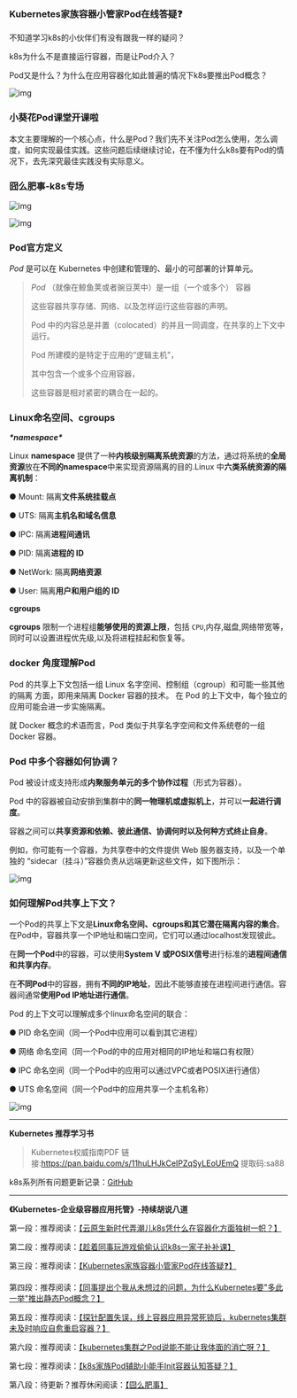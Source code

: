 ###  Kubernetes家族容器小管家Pod在线答疑❓

不知道学习k8s的小伙伴们有没有跟我一样的疑问？

k8s为什么不是直接运行容器，而是让Pod介入？

Pod又是什么？为什么在应用容器化如此普遍的情况下k8s要推出Pod概念？

![img](https://img-blog.csdnimg.cn/img_convert/6a19020d9136139d60bc72f3ff48719b.gif)


### 小葵花Pod课堂开课啦

本文主要理解的一个核心点，什么是Pod？我们先不关注Pod怎么使用，怎么调度，如何实现最佳实践。这些问题后续继续讨论，在不懂为什么k8s要有Pod的情况下，去先深究最佳实践没有实际意义。

### 囧么肥事-k8s专场

![img](https://img-blog.csdnimg.cn/img_convert/2f62e468a79eb225c015de49eabd1a41.png)


![img](https://img-blog.csdnimg.cn/img_convert/af3993f7bf19b7fa272ea1b9476b18aa.png)


### Pod官方定义

*Pod* 是可以在 Kubernetes 中创建和管理的、最小的可部署的计算单元。

> *Pod* （就像在鲸鱼荚或者豌豆荚中）是一组（一个或多个） 容器
>
> 这些容器共享存储、网络、以及怎样运行这些容器的声明。
>
> Pod 中的内容总是并置（colocated）的并且一同调度，在共享的上下文中运行。
>
> Pod 所建模的是特定于应用的“逻辑主机”，
>
> 其中包含一个或多个应用容器，
>
> 这些容器是相对紧密的耦合在一起的。

### Linux命名空间、cgroups

***\*namespace\****

Linux **namespace** 提供了一种**内核级别隔离系统资源**的方法，通过将系统的**全局资源**放在**不同的namespace**中来实现资源隔离的目的.Linux 中**六类系统资源的隔离机制**：

● Mount: 隔离**文件系统挂载点**

● UTS: 隔离**主机名和域名信息**

● IPC: 隔离**进程间通讯**

● PID: 隔离**进程的 ID**

● NetWork: 隔离**网络资源**

● User: 隔离**用户和用户组的 ID**

**cgroups**

**cgroups** 限制一个进程组**能够使用的资源上限**，包括 `CPU`,内存,磁盘,网络带宽等，同时可以设置进程优先级,以及将进程挂起和恢复等。

### docker 角度理解Pod

Pod 的共享上下文包括一组 Linux 名字空间、控制组（cgroup）和可能一些其他的隔离 方面，即用来隔离 Docker 容器的技术。 在 Pod 的上下文中，每个独立的应用可能会进一步实施隔离。

就 Docker 概念的术语而言，Pod 类似于共享名字空间和文件系统卷的一组 Docker 容器。

### Pod 中多个容器如何协调？

Pod 被设计成支持形成**内聚服务单元的多个协作过程**（形式为容器）。

Pod 中的容器被自动安排到集群中的**同一物理机或虚拟机上**，并可以**一起进行调度**。

容器之间可以**共享资源和依赖、彼此通信、协调何时以及何种方式终止自身**。

例如，你可能有一个容器，为共享卷中的文件提供 Web 服务器支持，以及一个单独的 “sidecar（挂斗）”容器负责从远端更新这些文件，如下图所示：

![img](https://img-blog.csdnimg.cn/img_convert/38f2b8a188fb725856b0dceddfee7ec3.png)

### 如何理解Pod共享上下文？

一个Pod的共享上下文是**Linux命名空间、cgroups和其它潜在隔离内容的集合**。 在Pod中，容器共享一个IP地址和端口空间，它们可以通过localhost发现彼此。

在**同一个Pod**中的容器，可以使用**System V 或POSIX信号**进行标准的**进程间通信和共享内存**。

在**不同Pod**中的容器，拥有**不同的IP地址**，因此不能够直接在进程间进行通信。容器间通常**使用Pod IP地址进行通信**。

Pod 的上下文可以理解成多个linux命名空间的联合：

● PID 命名空间（同一个Pod中应用可以看到其它进程）

● 网络 命名空间（同一个Pod的中的应用对相同的IP地址和端口有权限）

● IPC 命名空间（同一个Pod中的应用可以通过VPC或者POSIX进行通信）

● UTS 命名空间（同一个Pod中的应用共享一个主机名称）



![img](https://img-blog.csdnimg.cn/img_convert/670745a33b7038ecfc1ae06e97382d80.gif)

-----

**Kubernetes 推荐学习书**

> Kubernetes权威指南PDF
> 链接:https://pan.baidu.com/s/11huLHJkCeIPZqSyLEoUEmQ 提取码:sa88



k8s系列所有问题更新记录：[GitHub](https://gitee.com/jiongmefeishi/JMFS-Interview-Notebook-Kubernetes)

----



 **《Kubernetes-企业级容器应用托管》-持续胡说八道**

第一段：推荐阅读：[【云原生新时代弄潮儿k8s凭什么在容器化方面独树一帜？】](https://mp.weixin.qq.com/s?__biz=Mzg3NjU0NDE4NQ==&mid=2247484066&idx=1&sn=441fcae466eb5b5fba2fa29f007d7c07&chksm=cf31eb74f8466262ccc258fe1d21fbd8d65e73221c211b704d216d5116a15ffcc4f4cacf5b31#rd)

第二段：推荐阅读：[【趁着同事玩游戏偷偷认识k8s一家子补补课】](https://mp.weixin.qq.com/s?__biz=Mzg3NjU0NDE4NQ==&mid=2247484077&idx=1&sn=2ba024c0e121f7ac83e7264bdf7b4dff&chksm=cf31eb7bf846626d02c59837a2f903ed848d8e0f117c80af16b364e858005c57849f0bb82e47#rd)

第三段：推荐阅读：[【Kubernetes家族容器小管家Pod在线答疑❓】](https://mp.weixin.qq.com/s?__biz=Mzg3NjU0NDE4NQ==&mid=2247484110&idx=1&sn=cae2e84fb16b9fe5d8a7727c20009b3b&chksm=cf31eb18f846620e3dd1b7b8b9008fd5960363bc6bd3de679225ea5e45f9a48e93d210ccd572#rd)

第四段：推荐阅读：[【同事提出个我从未想过的问题，为什么Kubernetes要"多此一举"推出静态Pod概念？】](https://mp.weixin.qq.com/s?__biz=Mzg3NjU0NDE4NQ==&mid=2247484122&idx=1&sn=4f913c1e30808622e80a386aa6b4bef8&chksm=cf31eb0cf846621a4cf5ba605ec6fe4141b244dd2b8c49311accba15909f426277d643b6aceb#rd)

第五段：推荐阅读：[【探针配置失误，线上容器应用异常死锁后，kubernetes集群未及时响应自愈重启容器？】](https://mp.weixin.qq.com/s?__biz=Mzg3NjU0NDE4NQ==&mid=2247484133&idx=1&sn=116c23255e688ca1b86197689bcc8b72&chksm=cf31eb33f8466225400e6bfaac74d5d26de91b85e8f475ecbebedfb8ae08ebd9dde91aec1177#rd)

第六段：推荐阅读：[【kubernetes集群之Pod说能不能让我体面的消亡呀？】](https://mp.weixin.qq.com/s?__biz=Mzg3NjU0NDE4NQ==&mid=2247484143&idx=1&sn=5e764d67105c34bbaa4c851482dbe5cc&chksm=cf31eb39f846622f8c0aa21afd5d33d3928073de71058d59f974c5498bf84da2681cf76582a8#rd)

第七段：推荐阅读：[【k8s家族Pod辅助小能手Init容器认知答疑？】](https://mp.weixin.qq.com/s?__biz=Mzg3NjU0NDE4NQ==&mid=2247484153&idx=1&sn=2d6f43036cf2e4cea5fa2aebc4b67ebf&chksm=cf31eb2ff846623904c34e84943576ccf1714d73e042bdc9a4ce584050caf3fc0a85ff5c8908#rd)

第八段：待更新？推荐休闲阅读：[【囧么肥事】](https://mp.weixin.qq.com/mp/appmsgalbum?__biz=Mzg3NjU0NDE4NQ==&action=getalbum&album_id=2218140423993212933#wechat_redirect)



